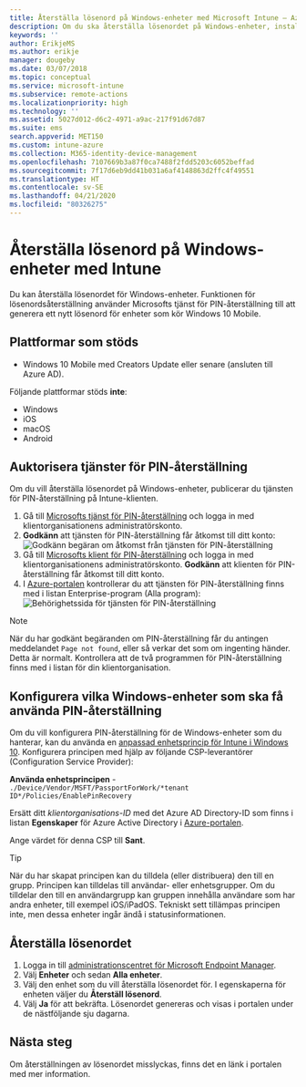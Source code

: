 ```yaml
---
title: Återställa lösenord på Windows-enheter med Microsoft Intune – Azure | Microsoft Docs
description: Om du ska återställa lösenordet på Windows-enheter, installerar du Microsofts tjänst för PIN-återställning och Microsofts klient för PIN-återställning, skapar en enhetsprincip med ditt katalog-ID för Azure Active Directory och återställer sedan lösenordet i Azure-portalen med Microsoft Intune.
keywords: ''
author: ErikjeMS
ms.author: erikje
manager: dougeby
ms.date: 03/07/2018
ms.topic: conceptual
ms.service: microsoft-intune
ms.subservice: remote-actions
ms.localizationpriority: high
ms.technology: ''
ms.assetid: 5027d012-d6c2-4971-a9ac-217f91d67d87
ms.suite: ems
search.appverid: MET150
ms.custom: intune-azure
ms.collection: M365-identity-device-management
ms.openlocfilehash: 7107669b3a87f0ca7488f2fdd5203c6052beffad
ms.sourcegitcommit: 7f17d6eb9dd41b031a6af4148863d2ffc4f49551
ms.translationtype: HT
ms.contentlocale: sv-SE
ms.lasthandoff: 04/21/2020
ms.locfileid: "80326275"
---
```

# <a name="reset-the-passcode-on-windows-devices-using-intune"></a>Återställa lösenord på Windows-enheter med Intune

Du kan återställa lösenordet för Windows-enheter. Funktionen för lösenordsåterställning använder Microsofts tjänst för PIN-återställning till att generera ett nytt lösenord för enheter som kör Windows 10 Mobile. 

## <a name="supported-platforms"></a>Plattformar som stöds

- Windows 10 Mobile med Creators Update eller senare (ansluten till Azure AD).

Följande plattformar stöds **inte**:
- Windows
- iOS
- macOS
- Android

## <a name="authorize-the-pin-reset-services"></a>Auktorisera tjänster för PIN-återställning

Om du vill återställa lösenordet på Windows-enheter, publicerar du tjänsten för PIN-återställning på Intune-klienten.

1. Gå till [Microsofts tjänst för PIN-återställning](https://login.windows.net/common/oauth2/authorize?response_type=code&client_id=b8456c59-1230-44c7-a4a2-99b085333e84&resource=https%3A%2F%2Fgraph.windows.net&redirect_uri=https%3A%2F%2Fcred.microsoft.com&state=e9191523-6c2f-4f1d-a4f9-c36f26f89df0&prompt=admin_consent) och logga in med klientorganisationens administratörskonto.
2. **Godkänn** att tjänsten för PIN-återställning får åtkomst till ditt konto: ![Godkänn begäran om åtkomst från tjänsten för PIN-återställning](./media/device-windows-pin-reset/pin-reset-service-home-screen.png)
3. Gå till [Microsofts klient för PIN-återställning](https://login.windows.net/common/oauth2/authorize?response_type=code&client_id=9115dd05-fad5-4f9c-acc7-305d08b1b04e&resource=https%3A%2F%2Fcred.microsoft.com%2F&redirect_uri=ms-appx-web%3A%2F%2FMicrosoft.AAD.BrokerPlugin%2F9115dd05-fad5-4f9c-acc7-305d08b1b04e&state=6765f8c5-f4a7-4029-b667-46a6776ad611&prompt=admin_consent) och logga in med klientorganisationens administratörskonto. **Godkänn** att klienten för PIN-återställning får åtkomst till ditt konto.
4. I [Azure-portalen](https://portal.azure.com) kontrollerar du att tjänsten för PIN-återställning finns med i listan Enterprise-program (Alla program): ![Behörighetssida för tjänsten för PIN-återställning](./media/device-windows-pin-reset/pin-reset-service-application.png)

> [!NOTE]
> När du har godkänt begäranden om PIN-återställning får du antingen meddelandet `Page not found`, eller så verkar det som om ingenting händer. Detta är normalt. Kontrollera att de två programmen för PIN-återställning finns med i listan för din klientorganisation.

## <a name="configure-windows-devices-to-use-pin-reset"></a>Konfigurera vilka Windows-enheter som ska få använda PIN-återställning

Om du vill konfigurera PIN-återställning för de Windows-enheter som du hanterar, kan du använda en [anpassad enhetsprincip för Intune i Windows 10](../configuration/custom-settings-windows-10.md). Konfigurera principen med hjälp av följande CSP-leverantörer (Configuration Service Provider):

**Använda enhetsprincipen** - `./Device/Vendor/MSFT/PassportForWork/*tenant ID*/Policies/EnablePinRecovery`

Ersätt ditt *klientorganisations-ID* med det Azure AD Directory-ID som finns i listan **Egenskaper** för Azure Active Directory i [Azure-portalen](https://portal.azure.com).

Ange värdet för denna CSP till **Sant**.

> [!TIP]
> När du har skapat principen kan du tilldela (eller distribuera) den till en grupp. Principen kan tilldelas till användar- eller enhetsgrupper. Om du tilldelar den till en användargrupp kan gruppen innehålla användare som har andra enheter, till exempel iOS/iPadOS. Tekniskt sett tillämpas principen inte, men dessa enheter ingår ändå i statusinformationen.

## <a name="reset-the-passcode"></a>Återställa lösenordet

1. Logga in till [administrationscentret för Microsoft Endpoint Manager](https://go.microsoft.com/fwlink/?linkid=2109431). 
2. Välj **Enheter** och sedan **Alla enheter**.
3. Välj den enhet som du vill återställa lösenordet för. I egenskaperna för enheten väljer du **Återställ lösenord**.
4. Välj **Ja** för att bekräfta. Lösenordet genereras och visas i portalen under de nästföljande sju dagarna.

## <a name="next-step"></a>Nästa steg

Om återställningen av lösenordet misslyckas, finns det en länk i portalen med mer information.
